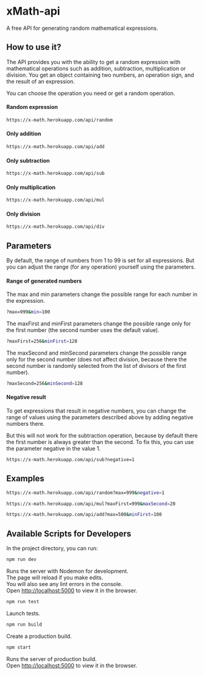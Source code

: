 # xMath-api
A free API for generating random mathematical expressions.

## How to use it?
The API provides you with the ability to get a random expression with mathematical operations such as addition, subtraction, multiplication or division. You get an object containing two numbers, an operation sign, and the result of an expression.

You can choose the operation you need or get a random operation.

#### Random expression 
```sh
https://x-math.herokuapp.com/api/random
```

#### Only addition 
```sh
https://x-math.herokuapp.com/api/add
```

#### Only subtraction
```sh
https://x-math.herokuapp.com/api/sub
```

#### Only multiplication
```sh
https://x-math.herokuapp.com/api/mul
```

#### Only division
```sh
https://x-math.herokuapp.com/api/div
```

## Parameters
By default, the range of numbers from 1 to 99 is set for all expressions. But you can adjust the range (for any operation) yourself using the parameters.

#### Range of generated numbers
The max and min parameters change the possible range for each number in the expression.
```sh
?max=999&min=100
```

The maxFirst and minFirst parameters change the possible range only for the first number (the second number uses the default value).
```sh
?maxFirst=256&minFirst=128
```

The maxSecond and minSecond parameters change the possible range only for the second number (does not affect division, because there the second number is randomly selected from the list of divisors of the first number).
```sh
?maxSecond=256&minSecond=128
```

#### Negative result
To get expressions that result in negative numbers, you can change the range of values using the parameters described above by adding negative numbers there.

But this will not work for the subtraction operation, because by default there the first number is always greater than the second. To fix this, you can use the parameter negative in the value 1.
```sh
https://x-math.herokuapp.com/api/sub?negative=1
```

## Examples

```sh
https://x-math.herokuapp.com/api/random?max=999&negative=1
```

```sh
https://x-math.herokuapp.com/api/mul?maxFirst=999&maxSecond=20
```

```sh
https://x-math.herokuapp.com/api/add?max=500&minFirst=100
```

## Available Scripts for Developers

In the project directory, you can run:

```sh
npm run dev
```
Runs the server with Nodemon for development.\
The page will reload if you make edits.\
You will also see any lint errors in the console.\
Open [http://localhost:5000](http://localhost:5000) to view it in the browser.

```sh
npm run test
```
Launch tests.

```sh
npm run build
```
Create a production build.

```sh
npm start
```
Runs the server of production build.\
Open [http://localhost:5000](http://localhost:5000) to view it in the browser.

